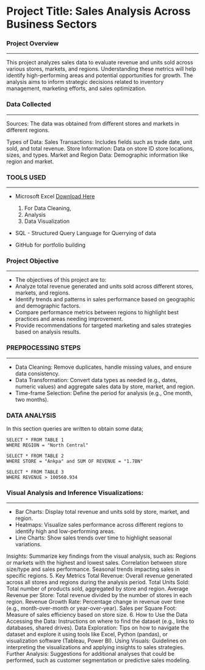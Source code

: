 # Project Title: Sales Analysis Across Business Sectors 

### Project Overview
---

This project analyzes sales data to evaluate revenue and units sold across various stores, markets, and regions. Understanding these metrics will help identify high-performing areas and potential opportunities for growth. The analysis aims to inform strategic decisions related to inventory management, marketing efforts, and sales optimization.

### Data Collected
---
Sources: The data was obtained from different stores and markets in different regions.

Types of Data:
Sales Transactions: Includes fields such as trade date, unit sold, and total revenue.
Store Information: Data on store ID store locations, sizes, and types.
Market and Region Data: Demographic information like region and market.

### TOOLS USED
---
- Microsoft Excel [Download Here](https//www.microsoft.com)
  1. For Data Cleaning,
  2. Analysis 
  3. Data Visualization
 
- SQL - Structured Query Language for Querrying of data
  
- GitHub for portfolio building

### Project Objective
---
  - The objectives of this project are to:
  - Analyze total revenue generated and units sold across different stores, 
    markets, and regions.
  - Identify trends and patterns in sales performance based on geographic and 
    demographic factors.
  - Compare performance metrics between regions to highlight best practices and 
    areas needing improvement.
  - Provide recommendations for targeted marketing and sales strategies based on 
    analysis results.

 ### PREPROCESSING STEPS
 ---
- Data Cleaning: Remove duplicates, handle missing values, and ensure data 
       consistency.
- Data Transformation: Convert data types as needed (e.g., dates, numeric 
       values) and aggregate sales data by store, market, and region.
- Time-frame Selection: Define the period for analysis (e.g., One month, two 
     months).

 ### DATA ANALYSIS   
In this section queries are written to obtain some data;

```
SELECT * FROM TABLE 1
WHERE REGION = "North Central"

SELECT * FROM TABLE 2
WHERE STORE = "Ankpa" and SUM OF REVENUE = "1.7BN"

SELECT * FROM TABLE 3
WHERE REVENUE > 100560.934
 ```










### Visual Analysis and Inference Visualizations:
---
 - Bar Charts: Display total revenue and units sold by store, market, and region.
 - Heatmaps: Visualize sales performance across different regions to identify 
   high and low-performing areas.
 - Line Charts: Show sales trends over time to highlight seasonal variations.



Insights:
Summarize key findings from the visual analysis, such as:
Regions or markets with the highest and lowest sales.
Correlation between store size/type and sales performance.
Seasonal trends impacting sales in specific regions.
5. Key Metrics
Total Revenue: Overall revenue generated across all stores and regions during the analysis period.
Total Units Sold: Total number of products sold, aggregated by store and region.
Average Revenue per Store: Total revenue divided by the number of stores in each region.
Revenue Growth Rate: Percentage change in revenue over time (e.g., month-over-month or year-over-year).
Sales per Square Foot: Measure of sales efficiency based on store size.
6. How to Use the Data
Accessing the Data: Instructions on where to find the dataset (e.g., links to databases, shared drives).
Data Exploration: Tips on how to navigate the dataset and explore it using tools like Excel, Python (pandas), or visualization software (Tableau, Power BI).
Using Visuals: Guidelines on interpreting the visualizations and applying insights to sales strategies.
Further Analysis: Suggestions for additional analyses that could be performed, such as customer segmentation or predictive sales modeling.
